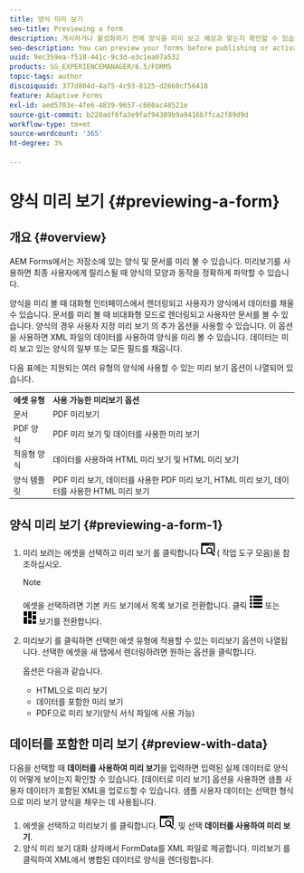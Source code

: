 ```yaml
---
title: 양식 미리 보기
seo-title: Previewing a form
description: 게시하거나 활성화하기 전에 양식을 미리 보고 예상과 맞는지 확인할 수 있습니다. 미리 보기 옵션은 지원되는 양식 유형에 따라 다를 수 있습니다.
seo-description: You can preview your forms before publishing or activating to ensure it meets the expectations. Preview options may vary across the supported form types.
uuid: 9ec359ea-f518-441c-9c3d-e3c1ea07a532
products: SG_EXPERIENCEMANAGER/6.5/FORMS
topic-tags: author
discoiquuid: 377d804d-4a75-4c93-8125-d2660cf56418
feature: Adaptive Forms
exl-id: aed5703e-4fe6-4839-9657-c660ac48521e
source-git-commit: b220adf6fa3e9faf94389b9a9416b7fca2f89d9d
workflow-type: tm+mt
source-wordcount: '365'
ht-degree: 3%

---
```


# 양식 미리 보기 {#previewing-a-form}

## 개요 {#overview}

AEM Forms에서는 저장소에 있는 양식 및 문서를 미리 볼 수 있습니다. 미리보기를 사용하면 최종 사용자에게 릴리스될 때 양식의 모양과 동작을 정확하게 파악할 수 있습니다.

양식을 미리 볼 때 대화형 인터페이스에서 렌더링되고 사용자가 양식에서 데이터를 채울 수 있습니다. 문서를 미리 볼 때 비대화형 모드로 렌더링되고 사용자만 문서를 볼 수 있습니다. 양식의 경우 사용자 지정 미리 보기 의 추가 옵션을 사용할 수 있습니다. 이 옵션을 사용하면 XML 파일의 데이터를 사용하여 양식을 미리 볼 수 있습니다. 데이터는 미리 보고 있는 양식의 일부 또는 모든 필드를 채웁니다.

다음 표에는 지원되는 여러 유형의 양식에 사용할 수 있는 미리 보기 옵션이 나열되어 있습니다.

<table>
 <tbody>
  <tr>
   <td><strong>에셋 유형</strong><br /> </td>
   <td><strong>사용 가능한 미리보기 옵션</strong><br /> </td>
  </tr>
  <tr>
   <td>문서</td>
   <td>PDF 미리보기</td>
  </tr>
  <tr>
   <td>PDF 양식</td>
   <td>PDF 미리 보기 및 데이터를 사용한 미리 보기<br /> </td>
  </tr>
  <tr>
   <td>적응형 양식</td>
   <td>데이터를 사용하여 HTML 미리 보기 및 HTML 미리 보기</td>
  </tr>
  <tr>
   <td>양식 템플릿</td>
   <td>PDF 미리 보기, 데이터를 사용한 PDF 미리 보기, HTML 미리 보기, 데이터를 사용한 HTML 미리 보기<br /> </td>
  </tr>
 </tbody>
</table>

## 양식 미리 보기 {#previewing-a-form-1}

1. 미리 보려는 에셋을 선택하고 미리 보기 를 클릭합니다 ![aem6forms_preview](assets/aem6forms_preview.png) ( 작업 도구 모음)을 참조하십시오.

   >[!NOTE]
   >
   >에셋을 선택하려면 기본 카드 보기에서 목록 보기로 전환합니다. 클릭 ![aem6forms_viewlist](assets/aem6forms_viewlist.png) 또는 ![aem6forms_viewcard](assets/aem6forms_viewcard.png) 보기를 전환합니다.

1. 미리보기 를 클릭하면 선택한 에셋 유형에 적용할 수 있는 미리보기 옵션이 나열됩니다. 선택한 에셋을 새 탭에서 렌더링하려면 원하는 옵션을 클릭합니다.

   옵션은 다음과 같습니다.

   * HTML으로 미리 보기
   * 데이터를 포함한 미리 보기
   * PDF으로 미리 보기(양식 서식 파일에 사용 가능)

## 데이터를 포함한 미리 보기 {#preview-with-data}

다음을 선택할 때 **데이터를 사용하여 미리 보기**&#x200B;을 입력하면 입력된 실제 데이터로 양식이 어떻게 보이는지 확인할 수 있습니다. [데이터로 미리 보기] 옵션을 사용하면 샘플 사용자 데이터가 포함된 XML을 업로드할 수 있습니다. 샘플 사용자 데이터는 선택한 형식으로 미리 보기 양식을 채우는 데 사용됩니다.

1. 에셋을 선택하고 미리보기 를 클릭합니다. ![aem6forms_preview](assets/aem6forms_preview.png), 및 선택 **데이터를 사용하여 미리 보기**.
1. 양식 미리 보기 대화 상자에서 FormData를 XML 파일로 제공합니다. 미리보기 를 클릭하여 XML에서 병합된 데이터로 양식을 렌더링합니다.
